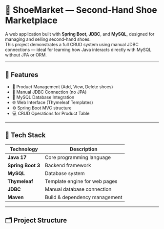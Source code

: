 # 👟 ShoeMarket — Second-Hand Shoe Marketplace

A web application built with **Spring Boot**, **JDBC**, and **MySQL**, designed for managing and selling second-hand shoes.  
This project demonstrates a full CRUD system using manual JDBC connections — ideal for learning how Java interacts directly with MySQL without JPA or ORM.

---

## 🚀 Features

- 🛒 Product Management (Add, View, Delete shoes)
- 💾 Manual JDBC Connection (no JPA)
- 🧾 MySQL Database Integration
- 🌐 Web Interface (Thymeleaf Templates)
- ⚙️ Spring Boot MVC structure
- 💻 CRUD Operations for Product Table

---

## 🧱 Tech Stack

| Technology | Description |
|-------------|-------------|
| **Java 17** | Core programming language |
| **Spring Boot 3** | Backend framework |
| **MySQL** | Database system |
| **Thymeleaf** | Template engine for web pages |
| **JDBC** | Manual database connection |
| **Maven** | Build & dependency management |

---

## 🗂️ Project Structure

